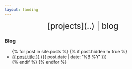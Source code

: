 ```yaml
---
layout: landing
---
```


<div style="font-size: 26px; text-align: center;" markdown="1">
[projects](..) | blog 
</div>

<h3>Blog</h3>
<ul>
  {% for post in site.posts %}
  {% if post.hidden != true %}
    <li>
      <a href="{{ post.url }}">{{ post.title }}</a> ({{ post.date | date: '%B %Y' }})
    </li>
  {% endif %}
  {% endfor %}
</ul>
